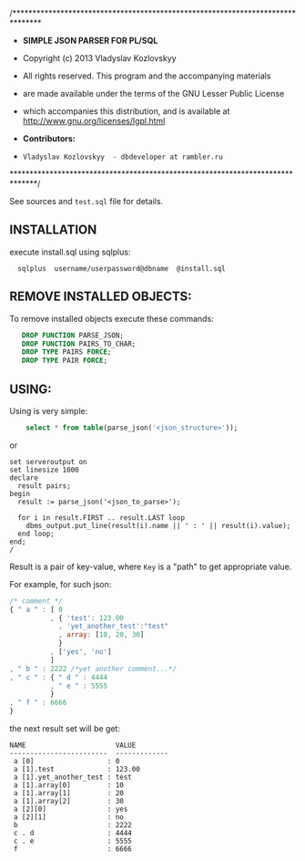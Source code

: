/*******************************************************************************
 * **SIMPLE JSON PARSER FOR PL/SQL**
 
 * Copyright (c) 2013 Vladyslav Kozlovskyy
 * All rights reserved. This program and the accompanying materials
 * are made available under the terms of the GNU Lesser Public License
 * which accompanies this distribution, and is available at http://www.gnu.org/licenses/lgpl.html
  
 * **Contributors:**
 *     Vladyslav Kozlovskyy  - dbdeveloper at rambler.ru
 
******************************************************************************/

See sources and `test.sql` file for details.

## INSTALLATION
  execute install.sql using sqlplus:
```shell
  sqlplus  username/userpassword@dbname  @install.sql
```

## REMOVE INSTALLED OBJECTS:
   To remove installed objects execute these commands:
```sql
   DROP FUNCTION PARSE_JSON;
   DROP FUNCTION PAIRS_TO_CHAR;
   DROP TYPE PAIRS FORCE;
   DROP TYPE PAIR FORCE;
```

## USING:
   Using is very simple:

```sql
    select * from table(parse_json('<json_structure>'));
```

or

```plsql
set serveroutput on
set linesize 1000
declare
  result pairs;
begin
  result := parse_json('<json_to_parse>');

  for i in result.FIRST .. result.LAST loop
    dbms_output.put_line(result(i).name || ' : ' || result(i).value);
  end loop;
end;
/
```

Result is a pair of key-value, where `Key` is a "path" to get appropriate value.

For example, for such json:

```js
/* comment */
{ " a " : [ 0
          , { 'test': 123.00
            , 'yet_another_test':"test"
            , array: [10, 20, 30]
            }
          , ['yes', 'no']
          ]
, " b " : 2222 /*yet another comment...*/
, " c " : { " d " : 4444
          , " e " : 5555
          }
, " f " : 6666
}
```

the next result set will be get:

```
NAME                      VALUE
------------------------  -------------
 a [0]                  : 0
 a [1].test             : 123.00
 a [1].yet_another_test : test
 a [1].array[0]         : 10
 a [1].array[1]         : 20
 a [1].array[2]         : 30
 a [2][0]               : yes
 a [2][1]               : no
 b                      : 2222
 c . d                  : 4444
 c . e                  : 5555
 f                      : 6666
```

